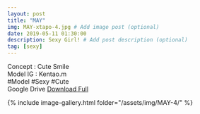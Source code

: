 ```yaml
---
layout: post
title: "MAY"
img: MAY-xtapo-4.jpg # Add image post (optional)
date: 2019-05-11 01:30:00
description: Sexy Girl! # Add post description (optional)
tag: [sexy]
---
```

Concept : Cute Smile  
Model IG : Kentao.m  
#Model #Sexy #Cute  
Google Drive [Download Full](http://gestyy.com/e0HDBE)

{% include image-gallery.html folder="/assets/img/MAY-4/" %}
